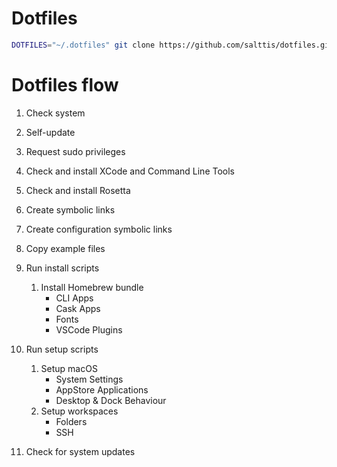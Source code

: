 # Dotfiles

```sh
DOTFILES="~/.dotfiles" git clone https://github.com/salttis/dotfiles.git $DOTFILES && cd $DOTFILES && chmod +x run.sh && ./run.sh
```

# Dotfiles flow

1. Check system
2. Self-update
3. Request sudo privileges

4. Check and install XCode and Command Line Tools
5. Check and install Rosetta

6. Create symbolic links
7. Create configuration symbolic links
8. Copy example files

9. Run install scripts

   1. Install Homebrew bundle
      - CLI Apps
      - Cask Apps
      - Fonts
      - VSCode Plugins

10. Run setup scripts

    1. Setup macOS
       - System Settings
       - AppStore Applications
       - Desktop & Dock Behaviour
    2. Setup workspaces
       - Folders
       - SSH

11. Check for system updates
